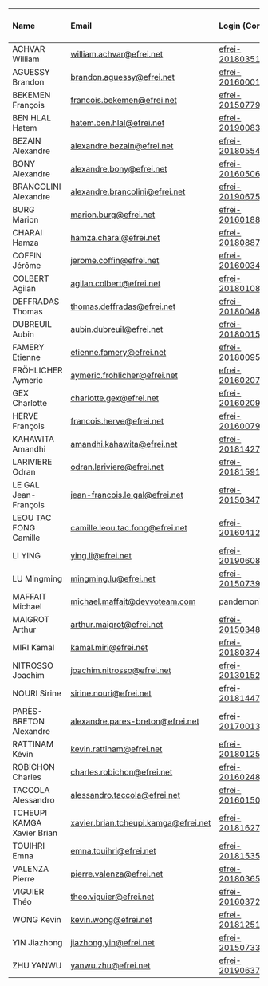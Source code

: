 | Name                       | Email                                | Login (Control Node)       | Vms (Managed Node)    | @Ip (Pub)    | @Ip (Pri)      |
| :------------------------- | :----------------------------------- | :------------------------- | :-------------------- | :----------- | :------------- |
| ACHVAR William             | william.achvar@efrei.net             | efrei-20180351@85.158.8.48 | 20180351-docker-vm    | 85.158.8.129 | 192.168.87.233 |
| AGUESSY Brandon            | brandon.aguessy@efrei.net            | efrei-20160001@85.158.8.48 | 20160001-docker-vm    | 85.158.8.143 | 192.168.87.232 |
| BEKEMEN François           | francois.bekemen@efrei.net           | efrei-20150779@85.158.8.48 | 20150779-docker-vm    | 85.158.8.213 | 192.168.87.215 |
| BEN HLAL Hatem             | hatem.ben.hlal@efrei.net             | efrei-20190083@85.158.8.48 | 20190083-docker-vm    | 85.158.8.150 | 192.168.87.8   |
| BEZAIN Alexandre           | alexandre.bezain@efrei.net           | efrei-20180554@85.158.8.48 | 20180554-docker-vm    | 85.158.8.200 | 192.168.87.45  |
| BONY Alexandre             | alexandre.bony@efrei.net             | efrei-20160506@85.158.8.48 | 20160506-docker-vm    | 85.158.8.107 | 192.168.87.132 |
| BRANCOLINI Alexandre       | alexandre.brancolini@efrei.net       | efrei-20190675@85.158.8.48 | 20190675-docker-vm    | 85.158.8.187 | 192.168.87.21  |
| BURG Marion                | marion.burg@efrei.net                | efrei-20160188@85.158.8.48 | 20160188-docker-vm    | 85.158.8.180 | 192.168.87.150 |
| CHARAI Hamza               | hamza.charai@efrei.net               | efrei-20180887@85.158.8.48 | 20180887-docker-vm    | 85.158.8.166 | 192.168.87.88  |
| COFFIN Jérôme              | jerome.coffin@efrei.net              | efrei-20160034@85.158.8.48 | 20160034-docker-vm    | 85.158.8.165 | 192.168.87.7   |
| COLBERT Agilan             | agilan.colbert@efrei.net             | efrei-20180108@85.158.8.48 | 20180108-docker-vm    | 85.158.8.11  | 192.168.87.62  |
| DEFFRADAS Thomas           | thomas.deffradas@efrei.net           | efrei-20180048@85.158.8.48 | 20180048-docker-vm    | 85.158.8.89  | 192.168.87.13  |
| DUBREUIL Aubin             | aubin.dubreuil@efrei.net             | efrei-20180015@85.158.8.48 | 20180015-docker-vm    | 85.158.8.118 | 192.168.87.182 |
| FAMERY Etienne             | etienne.famery@efrei.net             | efrei-20180095@85.158.8.48 | 20180095-docker-vm    | 85.158.8.26  | 192.168.87.3   |
| FRÖHLICHER Aymeric         | aymeric.frohlicher@efrei.net         | efrei-20160207@85.158.8.48 | 20160207-docker-vm    | 85.158.8.20  | 192.168.87.86  |
| GEX Charlotte              | charlotte.gex@efrei.net              | efrei-20160209@85.158.8.48 | 20160209-docker-vm    | 85.158.8.148 | 192.168.87.118 |
| HERVE François             | francois.herve@efrei.net             | efrei-20160079@85.158.8.48 | 20160079-docker-vm    | 85.158.8.63  | 192.168.87.249 |
| KAHAWITA Amandhi           | amandhi.kahawita@efrei.net           | efrei-20181427@85.158.8.48 | 20181427-docker-vm    | 85.158.8.41  | 192.168.87.226 |
| LARIVIERE Odran            | odran.lariviere@efrei.net            | efrei-20181591@85.158.8.48 | 20181591-docker-vm    | 85.158.8.15  | 192.168.87.206 |
| LE GAL Jean-François       | jean-francois.le.gal@efrei.net       | efrei-20150347@85.158.8.48 | 20150347-docker-vm    | 85.158.8.140 | 192.168.87.98  |
| LEOU TAC FONG Camille      | camille.leou.tac.fong@efrei.net      | efrei-20160412@85.158.8.48 | 20160412-docker-vm    | 85.158.8.208 | 192.168.87.239 |
| LI YING                    | ying.li@efrei.net                    | efrei-20190608@85.158.8.48 | 20190608-docker-vm    | 85.158.8.79  | 192.168.87.90  |
| LU Mingming                | mingming.lu@efrei.net                | efrei-20150739@85.158.8.48 | 20150739-docker-vm    | 85.158.8.131 | 192.168.87.61  |
| MAFFAIT Michael            | michael.maffait@devvoteam.com        | pandemonium@@85.158.8.48   | pandemonium-docker-vm | 85.158.8.23  | 192.168.87.180 |
| MAIGROT Arthur             | arthur.maigrot@efrei.net             | efrei-20150348@85.158.8.48 | 20150348-docker-vm    | 85.158.8.75  | 192.168.87.223 |
| MIRI Kamal                 | kamal.miri@efrei.net                 | efrei-20180374@85.158.8.48 | 20180374-docker-vm    | 85.158.8.128 | 192.168.87.152 |
| NITROSSO Joachim           | joachim.nitrosso@efrei.net           | efrei-20130152@85.158.8.48 | 20130152-docker-vm    | 85.158.8.88  | 192.168.87.165 |
| NOURI Sirine               | sirine.nouri@efrei.net               | efrei-20181447@85.158.8.48 | 20181447-docker-vm    | 85.158.8.85  | 192.168.87.244 |
| PARÈS-BRETON Alexandre     | alexandre.pares-breton@efrei.net     | efrei-20170013@85.158.8.48 | 20170013-docker-vm    | 85.158.8.100 | 192.168.87.214 |
| RATTINAM Kévin             | kevin.rattinam@efrei.net             | efrei-20180125@85.158.8.48 | 20180125-docker-vm    | 85.158.8.188 | 192.168.87.89  |
| ROBICHON Charles           | charles.robichon@efrei.net           | efrei-20160248@85.158.8.48 | 20160248-docker-vm    | 85.158.8.46  | 192.168.87.27  |
| TACCOLA Alessandro         | alessandro.taccola@efrei.net         | efrei-20160150@85.158.8.48 | 20160150-docker-vm    | 85.158.8.10  | 192.168.87.186 |
| TCHEUPI KAMGA Xavier Brian | xavier.brian.tcheupi.kamga@efrei.net | efrei-20181627@85.158.8.48 | 20181627-docker-vm    | 85.158.8.191 | 192.168.87.25  |
| TOUIHRI Emna               | emna.touihri@efrei.net               | efrei-20181535@85.158.8.48 | 20181535-docker-vm    | 85.158.8.202 | 192.168.87.162 |
| VALENZA Pierre             | pierre.valenza@efrei.net             | efrei-20180365@85.158.8.48 | 20180365-docker-vm    | 85.158.8.72  | 192.168.87.53  |
| VIGUIER Théo               | theo.viguier@efrei.net               | efrei-20160372@85.158.8.48 | 20160372-docker-vm    | 85.158.8.57  | 192.168.87.134 |
| WONG Kevin                 | kevin.wong@efrei.net                 | efrei-20181251@85.158.8.48 | 20181251-docker-vm    | 85.158.8.167 | 192.168.87.51  |
| YIN Jiazhong               | jiazhong.yin@efrei.net               | efrei-20150733@85.158.8.48 | 20150733-docker-vm    | 85.158.8.101 | 192.168.87.64  |
| ZHU YANWU                  | yanwu.zhu@efrei.net                  | efrei-20190637@85.158.8.48 | 20190637-docker-vm    | 85.158.8.76  | 192.168.87.84  |
